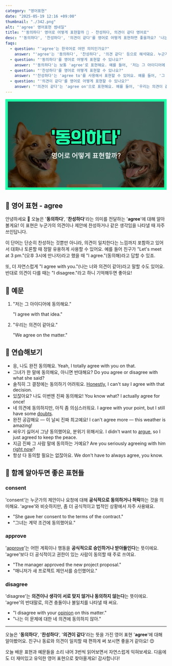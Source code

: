 ```yaml
---
category: "영어표현"
date: "2025-05-19 12:16 +09:00"
thumbnail: "./342.png"
alt: "'agree' 영어표현 썸네일"
title: "'동의하다' 영어로 어떻게 표현할까 🤝 - 찬성하다, 의견이 같다 영어로"
desc: "'동의하다', '찬성하다', '의견이 같다'를 영어로 어떻게 표현하면 좋을까요? '나는 너와 의견이 같아'를 영어로 표현하는 법을 배워봅시다. 다양한 예문을 통해서 연습하고 본인의 표현으로 만들어 보세요."
faqs:
  - question: "'agree'는 한국어로 어떤 의미인가요?"
    answer: "'agree'는 '동의하다', '찬성하다', '의견 같다' 등으로 해석돼요. 누군가의 의견이나 제안에 찬성하거나 같은 생각임을 나타낼 때 쓰여요."
  - question: "'동의하다'를 영어로 어떻게 표현할 수 있나요?"
    answer: "'동의하다'는 보통 'agree'로 표현해요. 예를 들어, '저는 그 아이디어에 동의해요'는 'I agree with that idea'라고 말해요."
  - question: "'찬성하다'를 영어로 어떻게 표현할 수 있나요?"
    answer: "'찬성하다'는 'agree to'를 사용해서 표현할 수 있어요. 예를 들어, '그 제안에 찬성해요'는 'I agree to the proposal'이라고 해요."
  - question: "'의견이 같다'를 영어로 어떻게 표현할 수 있나요?"
    answer: "'의견이 같다'는 'agree on'으로 표현해요. 예를 들어, '우리는 의견이 같아요'는 'We agree on the matter'라고 말할 수 있어요."
---
```


!['agree' 영어표현 썸네일](./342.png)

## 🌟 영어 표현 - agree

안녕하세요 👋 오늘은 '**동의하다**', '**찬성하다**'라는 의미를 전달하는 '**agree**'에 대해 알아볼게요! 이 표현은 누군가의 의견이나 제안에 찬성하거나 같은 생각임을 나타낼 때 자주 쓰인답니다.

이 단어는 단순히 찬성하는 것뿐만 아니라, 의견이 일치한다는 느낌까지 포함하고 있어서 대화나 토론할 때 정말 유용하게 사용할 수 있어요. 예를 들어 친구가 "Let's meet at 3 pm."(오후 3시에 만나자)라고 했을 때 "I agree."(동의해)라고 답할 수 있죠.

또, 더 자연스럽게 "I agree with you."(나는 너와 의견이 같아)라고 말할 수도 있어요. 반대로 의견이 다를 때는 "I disagree."라고 하니 기억해두면 좋아요!

## 📖 예문

1. "저는 그 아이디어에 동의해요."

   "I agree with that idea."

2. "우리는 의견이 같아요."

   "We agree on the matter."

## 💬 연습해보기

<ul data-interactive-list>
  <li data-interactive-item>
    <span data-toggler>응, 나도 완전 동의해요.</span>
    <span data-answer>Yeah, I totally agree with you on that.</span>
  </li>
  <li data-interactive-item>
    <span data-toggler>그녀가 한 말에 동의해요, 아니면 반대해요?</span>
    <span data-answer>Do you agree or disagree with what she said?</span>
  </li>
  <li data-interactive-item>
    <span data-toggler>솔직히 그 결정에는 동의하기 어려워요.</span>
    <span data-answer><a href="/blog/in-english/336.honestly/">Honestly</a>, I can't say I agree with that decision.</span>
  </li>
  <li data-interactive-item>
    <span data-toggler>있잖아요? 나도 이번엔 진짜 동의해요!</span>
    <span data-answer>You know what? I actually agree for once!</span>
  </li>
  <li data-interactive-item>
    <span data-toggler>네 의견에 동의하지만, 아직 좀 의심스러워요.</span>
    <span data-answer>I agree with your point, but I still have some <a href="/blog/in-english/307.doubt/">doubts</a>.</span>
  </li>
  <li data-interactive-item>
    <span data-toggler>완전 공감해요 — 이 날씨 진짜 최고예요!</span>
    <span data-answer>I can't agree more — this weather is amazing!</span>
  </li>
  <li data-interactive-item>
    <span data-toggler>싸우기 싫어서 그냥 동의했어요, 분위기 위해서요.</span>
    <span data-answer>I didn't want to <a href="/blog/in-english/132.argue/">argue</a>, so I just agreed to keep the peace.</span>
  </li>
  <li data-interactive-item>
    <span data-toggler>지금 진짜 그 사람 말에 동의하는 거예요?</span>
    <span data-answer>Are you seriously agreeing with him <a href="/blog/in-english/525.right-now/">right now</a>?</span>
  </li>
  <li data-interactive-item>
    <span data-toggler>항상 다 동의할 필요는 없잖아요.</span>
    <span data-answer>We don't have to always agree, you know.</span>
  </li>
</ul>

## 🤝 함께 알아두면 좋은 표현들

### consent

'consent'는 누군가의 제안이나 요청에 대해 **공식적으로 동의하거나 허락**하는 것을 의미해요. 'agree'와 비슷하지만, 좀 더 공식적이고 법적인 상황에서 자주 사용돼요.

- "She gave her consent to the terms of the contract."
- "그녀는 계약 조건에 동의했어요."

### approve

'[approve](/blog/in-english/349.approve/)'는 어떤 계획이나 행동을 **공식적으로 승인하거나 받아들인다**는 뜻이에요. 'agree'보다 더 공식적이고 권한이 있는 사람이 동의할 때 주로 쓰여요.

- "The manager approved the new project proposal."
- "매니저가 새 프로젝트 제안서를 승인했어요."

### disagree

'disagree'는 **의견이나 생각이 서로 맞지 않거나 동의하지 않는다**는 뜻이에요. 'agree'의 반대말로, 의견 충돌이나 불일치를 나타낼 때 써요.

- "I disagree with your [opinion](/blog/in-english/527.opinion/) on this matter."
- "나는 이 문제에 대한 네 의견에 동의하지 않아."

---

오늘은 '**동의하다**', '**찬성하다**', '**의견이 같다**'라는 뜻을 가진 영어 표현 '**agree**'에 대해 알아봤어요. 친구나 동료와 의견이 일치할 때 편하게 써 보시면 좋을거 같아요! 😊

오늘 배운 표현과 예문들을 소리 내어 3번씩 읽어보면서 자연스럽게 익혀보세요. 다음에도 더 재미있고 유익한 영어 표현으로 찾아올게요! 감사합니다!
